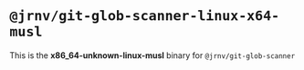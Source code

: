 # `@jrnv/git-glob-scanner-linux-x64-musl`

This is the **x86_64-unknown-linux-musl** binary for `@jrnv/git-glob-scanner`
